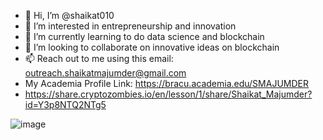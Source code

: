 - 👋 Hi, I’m @shaikat010
- 👀 I’m interested in entrepreneurship and innovation
- 🌱 I’m currently learning to do data science and blockchain
- 💞️ I’m looking to collaborate on innovative ideas on blockchain
- 📫 Reach out to me using this email: outreach.shaikatmajumder@gmail.com
- My Academia Profile Link: https://bracu.academia.edu/SMAJUMDER
- https://share.cryptozombies.io/en/lesson/1/share/Shaikat_Majumder?id=Y3p8NTQ2NTg5

<!---
shaikat010/shaikat010 is a ✨ special ✨ repository because its `README.md` (this file) appears on your GitHub profile.
You can click the Preview link to take a look at your changes.
--->

![image](https://user-images.githubusercontent.com/68814937/194483864-df6236bf-67a7-428f-936d-1dccf49f3dfe.png)

